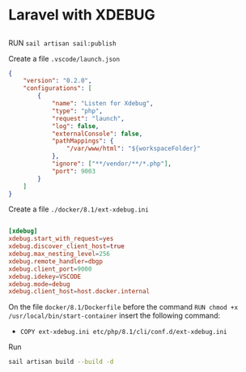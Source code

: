 # Laravel with XDEBUG

##

RUN `sail artisan sail:publish`

Create a file `.vscode/launch.json`

```json
{
    "version": "0.2.0",
    "configurations": [
        {
            "name": "Listen for Xdebug",
            "type": "php",
            "request": "launch",
            "log": false,
            "externalConsole": false,
            "pathMappings": {
                "/var/www/html": "${workspaceFolder}"
            },
            "ignore": ["**/vendor/**/*.php"],
            "port": 9003
        }
    ]
}
```

Create a file `./docker/8.1/ext-xdebug.ini`

```conf

[xdebug]
xdebug.start_with_request=yes
xdebug.discover_client_host=true
xdebug.max_nesting_level=256
xdebug.remote_handler=dbgp
xdebug.client_port=9000
xdebug.idekey=VSCODE
xdebug.mode=debug
xdebug.client_host=host.docker.internal

```

On the file `docker/8.1/Dockerfile` before the command `RUN chmod +x /usr/local/bin/start-container` insert the following command:

-   `COPY ext-xdebug.ini etc/php/8.1/cli/conf.d/ext-xdebug.ini`

Run

```bash
sail artisan build --build -d
```
